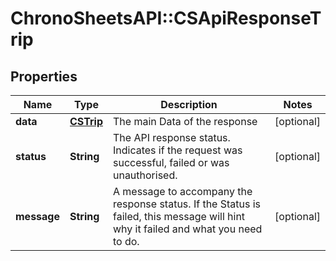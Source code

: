# ChronoSheetsAPI::CSApiResponseTrip

## Properties
Name | Type | Description | Notes
------------ | ------------- | ------------- | -------------
**data** | [**CSTrip**](CSTrip.md) | The main Data of the response | [optional] 
**status** | **String** | The API response status. Indicates if the request was successful, failed or was unauthorised. | [optional] 
**message** | **String** | A message to accompany the response status.  If the Status is failed, this message will hint why it failed and what you need to do. | [optional] 


